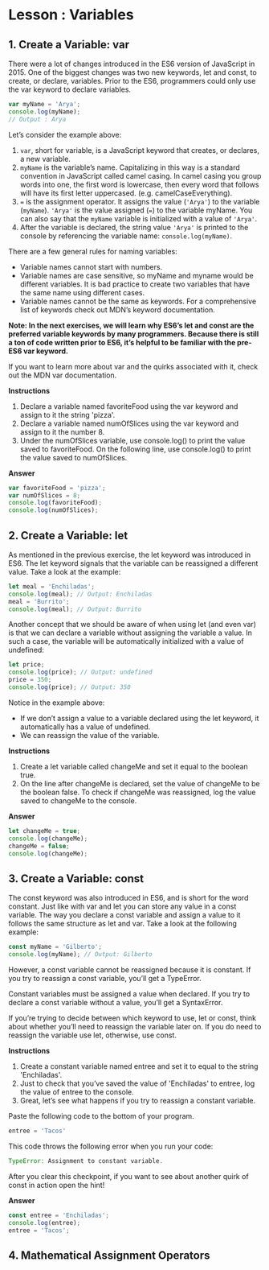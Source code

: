 # Lesson : Variables

## 1. Create a Variable: var
There were a lot of changes introduced in the ES6 version of JavaScript in 2015. One of the biggest changes was two new keywords, let and const, to create, or declare, variables. Prior to the ES6, programmers could only use the var keyword to declare variables.
```JavaScript
var myName = 'Arya';
console.log(myName);
// Output : Arya
```
Let’s consider the example above:

1. `var`, short for variable, is a JavaScript keyword that creates, or declares, a new variable.
2. `myName` is the variable’s name. Capitalizing in this way is a standard convention in JavaScript called camel casing. In camel casing you group words into one, the first word is lowercase, then every word that follows will have its first letter uppercased. (e.g. camelCaseEverything).
3. `=` is the assignment operator. It assigns the value (`'Arya'`) to the variable (`myName`).
`'Arya'` is the value assigned (`=`) to the variable myName. You can also say that the `myName` variable is initialized with a value of `'Arya'`.
4. After the variable is declared, the string value `'Arya'` is printed to the console by referencing the variable name: `console.log(myName)`.

There are a few general rules for naming variables:

- Variable names cannot start with numbers.
- Variable names are case sensitive, so myName and myname would be different variables. It is bad practice to create two variables that have the same name using different cases.
- Variable names cannot be the same as keywords. For a comprehensive list of keywords check out MDN’s keyword documentation.

**Note: In the next exercises, we will learn why ES6’s let and const are the preferred variable keywords by many programmers. Because there is still a ton of code written prior to ES6, it’s helpful to be familiar with the pre-ES6 var keyword.**

If you want to learn more about var and the quirks associated with it, check out the MDN var documentation.

**Instructions**
1. Declare a variable named favoriteFood using the var keyword and assign to it the string 'pizza'.
2. Declare a variable named numOfSlices using the var keyword and assign to it the number 8.
3. Under the numOfSlices variable, use console.log() to print the value saved to favoriteFood. On the following line, use console.log() to print the value saved to numOfSlices.

**Answer**
```JavaScript
var favoriteFood = 'pizza';
var numOfSlices = 8;
console.log(favoriteFood);
console.log(numOfSlices);
```

## 2. Create a Variable: let
As mentioned in the previous exercise, the let keyword was introduced in ES6. The let keyword signals that the variable can be reassigned a different value. Take a look at the example:

```JavaScript
let meal = 'Enchiladas';
console.log(meal); // Output: Enchiladas
meal = 'Burrito';
console.log(meal); // Output: Burrito
```
Another concept that we should be aware of when using let (and even var) is that we can declare a variable without assigning the variable a value. In such a case, the variable will be automatically initialized with a value of undefined:

```JavaScript
let price;
console.log(price); // Output: undefined
price = 350;
console.log(price); // Output: 350
```

Notice in the example above:
- If we don’t assign a value to a variable declared using the let keyword, it automatically has a value of undefined.
- We can reassign the value of the variable.

**Instructions**
1. Create a let variable called changeMe and set it equal to the boolean true.
2. On the line after changeMe is declared, set the value of changeMe to be the boolean false. To check if changeMe was reassigned, log the value saved to changeMe to the console.

**Answer**
```JavaScript
let changeMe = true;
console.log(changeMe);
changeMe = false;
console.log(changeMe);
```

## 3. Create a Variable: const
The const keyword was also introduced in ES6, and is short for the word constant. Just like with var and let you can store any value in a const variable. The way you declare a const variable and assign a value to it follows the same structure as let and var. Take a look at the following example:

```JavaScript
const myName = 'Gilberto';
console.log(myName); // Output: Gilberto
```

However, a const variable cannot be reassigned because it is constant. If you try to reassign a const variable, you’ll get a TypeError.

Constant variables must be assigned a value when declared. If you try to declare a const variable without a value, you’ll get a SyntaxError.

If you’re trying to decide between which keyword to use, let or const, think about whether you’ll need to reassign the variable later on. If you do need to reassign the variable use let, otherwise, use const.

**Instructions**
1. Create a constant variable named entree and set it to equal to the string 'Enchiladas'.
2. Just to check that you’ve saved the value of 'Enchiladas' to entree, log the value of entree to the console.
3. Great, let’s see what happens if you try to reassign a constant variable.

Paste the following code to the bottom of your program.

```JavaScript
entree = 'Tacos'
```

This code throws the following error when you run your code:

```JavaScript
TypeError: Assignment to constant variable.
```

After you clear this checkpoint, if you want to see about another quirk of const in action open the hint!

**Answer**
```JavaScript
const entree = 'Enchiladas';
console.log(entree);
entree = 'Tacos';
```

## 4. Mathematical Assignment Operators
